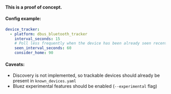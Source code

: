 #### This is a proof of concept.

#### Config example:
```yaml
device_tracker:
  - platform: dbus_bluetooth_tracker
    interval_seconds: 15
    # Poll less frequently when the device has been already seen recently
    seen_interval_seconds: 60
    consider_home: 90
```

#### Caveats:
* Discovery is not implemented, so trackable devices should already be present in `known_devices.yaml`
* Bluez experimental features should be enabled (`--experimental` flag)
